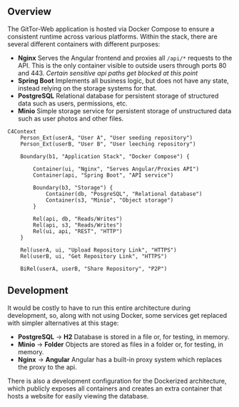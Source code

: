 ## Overview

The GitTor-Web application is hosted via Docker Compose to ensure a consistent runtime across various platforms.
Within the stack, there are several different containers with different purposes:

- **Nginx** Serves the Angular frontend and proxies all `/api/*` requests to the API. This is the only container visible to outside users through ports 80 and 443. *Certain sensitive api paths get blocked at this point*
- **Spring Boot** Implements all business logic, but does not have any state, instead relying on the storage systems for that.
- **PostgreSQL** Relational database for persistent storage of structured data such as users, permissions, etc.
- **Minio** Simple storage service for persistent storage of unstructured data such as user photos and other files.

```mermaid
C4Context
    Person_Ext(userA, "User A", "User seeding repository")
    Person_Ext(userB, "User B", "User leeching repository")

    Boundary(b1, "Application Stack", "Docker Compose") {

        Container(ui, "Nginx", "Serves Angular/Proxies API")
        Container(api, "Spring Boot", "API service")

        Boundary(b3, "Storage") {
            Container(db, "PosgreSQL", "Relational database")
            Container(s3, "Minio", "Object storage")
        }

        Rel(api, db, "Reads/Writes")
        Rel(api, s3, "Reads/Writes")
        Rel(ui, api, "REST", "HTTP")
    }

    Rel(userA, ui, "Upload Repository Link", "HTTPS")
    Rel(userB, ui, "Get Repository Link", "HTTPS")

    BiRel(userA, userB, "Share Repository", "P2P")
```

## Development

It would be costly to have to run this entire architecture during development, so, along with not using Docker, some services get replaced with simpler alternatives at this stage:

- **PostgreSQL** -> **H2** Database is stored in a file or, for testing, in memory.
- **Minio** -> **Folder** Objects are stored as files in a folder or, for testing, in memory.
- **Nginx** -> **Angular** Angular has a built-in proxy system which replaces the proxy to the api.

There is also a development configuration for the Dockerized architecture, which publicly exposes all containers and creates an extra container that hosts a website for easily viewing the database.
